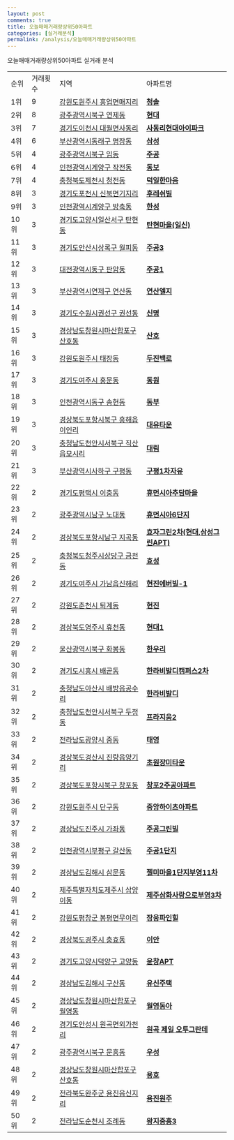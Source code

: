 ```yaml
---
layout: post
comments: true
title: 오늘매매거래량상위50아파트
categories: [실거래분석]
permalink: /analysis/오늘매매거래량상위50아파트
---
```


오늘매매거래량상위50아파트 실거래 분석

<table>
  <tr>
    <td>순위</td>
    <td>거래횟수</td>
    <td>지역</td>
    <td>아파트명</td>
  </tr>

  <tr>
    <td>1위</td>
    <td>9</td>
    <td><a href="/apt/강원도원주시흥업면매지리">강원도원주시 흥업면매지리</a></td>
    <td colspan="4" style="font-weight: bold;"><a href="/apt/강원도원주시흥업면매지리청솔">청솔</a></td>
  </tr>

  <tr>
    <td>2위</td>
    <td>8</td>
    <td><a href="/apt/광주광역시북구연제동">광주광역시북구 연제동</a></td>
    <td colspan="4" style="font-weight: bold;"><a href="/apt/광주광역시북구연제동현대">현대</a></td>
  </tr>

  <tr>
    <td>3위</td>
    <td>7</td>
    <td><a href="/apt/경기도이천시대월면사동리">경기도이천시 대월면사동리</a></td>
    <td colspan="4" style="font-weight: bold;"><a href="/apt/경기도이천시대월면사동리사동리현대아이파크">사동리현대아이파크</a></td>
  </tr>

  <tr>
    <td>4위</td>
    <td>6</td>
    <td><a href="/apt/부산광역시동래구명장동">부산광역시동래구 명장동</a></td>
    <td colspan="4" style="font-weight: bold;"><a href="/apt/부산광역시동래구명장동삼성">삼성</a></td>
  </tr>

  <tr>
    <td>5위</td>
    <td>4</td>
    <td><a href="/apt/광주광역시북구임동">광주광역시북구 임동</a></td>
    <td colspan="4" style="font-weight: bold;"><a href="/apt/광주광역시북구임동주공">주공</a></td>
  </tr>

  <tr>
    <td>6위</td>
    <td>4</td>
    <td><a href="/apt/인천광역시계양구작전동">인천광역시계양구 작전동</a></td>
    <td colspan="4" style="font-weight: bold;"><a href="/apt/인천광역시계양구작전동동보">동보</a></td>
  </tr>

  <tr>
    <td>7위</td>
    <td>4</td>
    <td><a href="/apt/충청북도제천시청전동">충청북도제천시 청전동</a></td>
    <td colspan="4" style="font-weight: bold;"><a href="/apt/충청북도제천시청전동덕일한마음">덕일한마음</a></td>
  </tr>

  <tr>
    <td>8위</td>
    <td>3</td>
    <td><a href="/apt/경기도포천시신북면기지리">경기도포천시 신북면기지리</a></td>
    <td colspan="4" style="font-weight: bold;"><a href="/apt/경기도포천시신북면기지리후레쉬빌">후레쉬빌</a></td>
  </tr>

  <tr>
    <td>9위</td>
    <td>3</td>
    <td><a href="/apt/인천광역시계양구방축동">인천광역시계양구 방축동</a></td>
    <td colspan="4" style="font-weight: bold;"><a href="/apt/인천광역시계양구방축동한성">한성</a></td>
  </tr>

  <tr>
    <td>10위</td>
    <td>3</td>
    <td><a href="/apt/경기도고양시일산서구탄현동">경기도고양시일산서구 탄현동</a></td>
    <td colspan="4" style="font-weight: bold;"><a href="/apt/경기도고양시일산서구탄현동탄현마을(일신)">탄현마을(일신)</a></td>
  </tr>

  <tr>
    <td>11위</td>
    <td>3</td>
    <td><a href="/apt/경기도안산시상록구월피동">경기도안산시상록구 월피동</a></td>
    <td colspan="4" style="font-weight: bold;"><a href="/apt/경기도안산시상록구월피동주공3">주공3</a></td>
  </tr>

  <tr>
    <td>12위</td>
    <td>3</td>
    <td><a href="/apt/대전광역시동구판암동">대전광역시동구 판암동</a></td>
    <td colspan="4" style="font-weight: bold;"><a href="/apt/대전광역시동구판암동주공1">주공1</a></td>
  </tr>

  <tr>
    <td>13위</td>
    <td>3</td>
    <td><a href="/apt/부산광역시연제구연산동">부산광역시연제구 연산동</a></td>
    <td colspan="4" style="font-weight: bold;"><a href="/apt/부산광역시연제구연산동연산엘지">연산엘지</a></td>
  </tr>

  <tr>
    <td>14위</td>
    <td>3</td>
    <td><a href="/apt/경기도수원시권선구권선동">경기도수원시권선구 권선동</a></td>
    <td colspan="4" style="font-weight: bold;"><a href="/apt/경기도수원시권선구권선동신명">신명</a></td>
  </tr>

  <tr>
    <td>15위</td>
    <td>3</td>
    <td><a href="/apt/경상남도창원시마산합포구산호동">경상남도창원시마산합포구 산호동</a></td>
    <td colspan="4" style="font-weight: bold;"><a href="/apt/경상남도창원시마산합포구산호동산호">산호</a></td>
  </tr>

  <tr>
    <td>16위</td>
    <td>3</td>
    <td><a href="/apt/강원도원주시태장동">강원도원주시 태장동</a></td>
    <td colspan="4" style="font-weight: bold;"><a href="/apt/강원도원주시태장동두진백로">두진백로</a></td>
  </tr>

  <tr>
    <td>17위</td>
    <td>3</td>
    <td><a href="/apt/경기도여주시홍문동">경기도여주시 홍문동</a></td>
    <td colspan="4" style="font-weight: bold;"><a href="/apt/경기도여주시홍문동동원">동원</a></td>
  </tr>

  <tr>
    <td>18위</td>
    <td>3</td>
    <td><a href="/apt/인천광역시동구송현동">인천광역시동구 송현동</a></td>
    <td colspan="4" style="font-weight: bold;"><a href="/apt/인천광역시동구송현동동부">동부</a></td>
  </tr>

  <tr>
    <td>19위</td>
    <td>3</td>
    <td><a href="/apt/경상북도포항시북구흥해읍이인리">경상북도포항시북구 흥해읍이인리</a></td>
    <td colspan="4" style="font-weight: bold;"><a href="/apt/경상북도포항시북구흥해읍이인리대유타운">대유타운</a></td>
  </tr>

  <tr>
    <td>20위</td>
    <td>3</td>
    <td><a href="/apt/충청남도천안시서북구직산읍모시리">충청남도천안시서북구 직산읍모시리</a></td>
    <td colspan="4" style="font-weight: bold;"><a href="/apt/충청남도천안시서북구직산읍모시리대림">대림</a></td>
  </tr>

  <tr>
    <td>21위</td>
    <td>3</td>
    <td><a href="/apt/부산광역시사하구구평동">부산광역시사하구 구평동</a></td>
    <td colspan="4" style="font-weight: bold;"><a href="/apt/부산광역시사하구구평동구평1차자유">구평1차자유</a></td>
  </tr>

  <tr>
    <td>22위</td>
    <td>2</td>
    <td><a href="/apt/경기도평택시이충동">경기도평택시 이충동</a></td>
    <td colspan="4" style="font-weight: bold;"><a href="/apt/경기도평택시이충동휴먼시아추담마을">휴먼시아추담마을</a></td>
  </tr>

  <tr>
    <td>23위</td>
    <td>2</td>
    <td><a href="/apt/광주광역시남구노대동">광주광역시남구 노대동</a></td>
    <td colspan="4" style="font-weight: bold;"><a href="/apt/광주광역시남구노대동휴먼시아6단지">휴먼시아6단지</a></td>
  </tr>

  <tr>
    <td>24위</td>
    <td>2</td>
    <td><a href="/apt/경상북도포항시남구지곡동">경상북도포항시남구 지곡동</a></td>
    <td colspan="4" style="font-weight: bold;"><a href="/apt/경상북도포항시남구지곡동효자그린2차(현대,삼성그린APT)">효자그린2차(현대,삼성그린APT)</a></td>
  </tr>

  <tr>
    <td>25위</td>
    <td>2</td>
    <td><a href="/apt/충청북도청주시상당구금천동">충청북도청주시상당구 금천동</a></td>
    <td colspan="4" style="font-weight: bold;"><a href="/apt/충청북도청주시상당구금천동효성">효성</a></td>
  </tr>

  <tr>
    <td>26위</td>
    <td>2</td>
    <td><a href="/apt/경기도여주시가남읍신해리">경기도여주시 가남읍신해리</a></td>
    <td colspan="4" style="font-weight: bold;"><a href="/apt/경기도여주시가남읍신해리현진에버빌-1">현진에버빌-1</a></td>
  </tr>

  <tr>
    <td>27위</td>
    <td>2</td>
    <td><a href="/apt/강원도춘천시퇴계동">강원도춘천시 퇴계동</a></td>
    <td colspan="4" style="font-weight: bold;"><a href="/apt/강원도춘천시퇴계동현진">현진</a></td>
  </tr>

  <tr>
    <td>28위</td>
    <td>2</td>
    <td><a href="/apt/경상북도영주시휴천동">경상북도영주시 휴천동</a></td>
    <td colspan="4" style="font-weight: bold;"><a href="/apt/경상북도영주시휴천동현대1">현대1</a></td>
  </tr>

  <tr>
    <td>29위</td>
    <td>2</td>
    <td><a href="/apt/울산광역시북구화봉동">울산광역시북구 화봉동</a></td>
    <td colspan="4" style="font-weight: bold;"><a href="/apt/울산광역시북구화봉동한우리">한우리</a></td>
  </tr>

  <tr>
    <td>30위</td>
    <td>2</td>
    <td><a href="/apt/경기도시흥시배곧동">경기도시흥시 배곧동</a></td>
    <td colspan="4" style="font-weight: bold;"><a href="/apt/경기도시흥시배곧동한라비발디캠퍼스2차">한라비발디캠퍼스2차</a></td>
  </tr>

  <tr>
    <td>31위</td>
    <td>2</td>
    <td><a href="/apt/충청남도아산시배방읍공수리">충청남도아산시 배방읍공수리</a></td>
    <td colspan="4" style="font-weight: bold;"><a href="/apt/충청남도아산시배방읍공수리한라비발디">한라비발디</a></td>
  </tr>

  <tr>
    <td>32위</td>
    <td>2</td>
    <td><a href="/apt/충청남도천안시서북구두정동">충청남도천안시서북구 두정동</a></td>
    <td colspan="4" style="font-weight: bold;"><a href="/apt/충청남도천안시서북구두정동프라지움2">프라지움2</a></td>
  </tr>

  <tr>
    <td>33위</td>
    <td>2</td>
    <td><a href="/apt/전라남도광양시중동">전라남도광양시 중동</a></td>
    <td colspan="4" style="font-weight: bold;"><a href="/apt/전라남도광양시중동태영">태영</a></td>
  </tr>

  <tr>
    <td>34위</td>
    <td>2</td>
    <td><a href="/apt/경상북도경산시진량읍양기리">경상북도경산시 진량읍양기리</a></td>
    <td colspan="4" style="font-weight: bold;"><a href="/apt/경상북도경산시진량읍양기리초원장미타운">초원장미타운</a></td>
  </tr>

  <tr>
    <td>35위</td>
    <td>2</td>
    <td><a href="/apt/경상북도포항시북구창포동">경상북도포항시북구 창포동</a></td>
    <td colspan="4" style="font-weight: bold;"><a href="/apt/경상북도포항시북구창포동창포2주공아파트">창포2주공아파트</a></td>
  </tr>

  <tr>
    <td>36위</td>
    <td>2</td>
    <td><a href="/apt/강원도원주시단구동">강원도원주시 단구동</a></td>
    <td colspan="4" style="font-weight: bold;"><a href="/apt/강원도원주시단구동중앙하이츠아파트">중앙하이츠아파트</a></td>
  </tr>

  <tr>
    <td>37위</td>
    <td>2</td>
    <td><a href="/apt/경상남도진주시가좌동">경상남도진주시 가좌동</a></td>
    <td colspan="4" style="font-weight: bold;"><a href="/apt/경상남도진주시가좌동주공그린빌">주공그린빌</a></td>
  </tr>

  <tr>
    <td>38위</td>
    <td>2</td>
    <td><a href="/apt/인천광역시부평구갈산동">인천광역시부평구 갈산동</a></td>
    <td colspan="4" style="font-weight: bold;"><a href="/apt/인천광역시부평구갈산동주공1단지">주공1단지</a></td>
  </tr>

  <tr>
    <td>39위</td>
    <td>2</td>
    <td><a href="/apt/경상남도김해시삼문동">경상남도김해시 삼문동</a></td>
    <td colspan="4" style="font-weight: bold;"><a href="/apt/경상남도김해시삼문동젤미마을1단지부영11차">젤미마을1단지부영11차</a></td>
  </tr>

  <tr>
    <td>40위</td>
    <td>2</td>
    <td><a href="/apt/제주특별자치도제주시삼양이동">제주특별자치도제주시 삼양이동</a></td>
    <td colspan="4" style="font-weight: bold;"><a href="/apt/제주특별자치도제주시삼양이동제주삼화사랑으로부영3차">제주삼화사랑으로부영3차</a></td>
  </tr>

  <tr>
    <td>41위</td>
    <td>2</td>
    <td><a href="/apt/강원도평창군봉평면무이리">강원도평창군 봉평면무이리</a></td>
    <td colspan="4" style="font-weight: bold;"><a href="/apt/강원도평창군봉평면무이리장웅파인힐">장웅파인힐</a></td>
  </tr>

  <tr>
    <td>42위</td>
    <td>2</td>
    <td><a href="/apt/경상북도경주시충효동">경상북도경주시 충효동</a></td>
    <td colspan="4" style="font-weight: bold;"><a href="/apt/경상북도경주시충효동이안">이안</a></td>
  </tr>

  <tr>
    <td>43위</td>
    <td>2</td>
    <td><a href="/apt/경기도고양시덕양구고양동">경기도고양시덕양구 고양동</a></td>
    <td colspan="4" style="font-weight: bold;"><a href="/apt/경기도고양시덕양구고양동윤창APT">윤창APT</a></td>
  </tr>

  <tr>
    <td>44위</td>
    <td>2</td>
    <td><a href="/apt/경상남도김해시구산동">경상남도김해시 구산동</a></td>
    <td colspan="4" style="font-weight: bold;"><a href="/apt/경상남도김해시구산동유신주택">유신주택</a></td>
  </tr>

  <tr>
    <td>45위</td>
    <td>2</td>
    <td><a href="/apt/경상남도창원시마산합포구월영동">경상남도창원시마산합포구 월영동</a></td>
    <td colspan="4" style="font-weight: bold;"><a href="/apt/경상남도창원시마산합포구월영동월영동아">월영동아</a></td>
  </tr>

  <tr>
    <td>46위</td>
    <td>2</td>
    <td><a href="/apt/경기도안성시원곡면외가천리">경기도안성시 원곡면외가천리</a></td>
    <td colspan="4" style="font-weight: bold;"><a href="/apt/경기도안성시원곡면외가천리원곡제일오투그란데">원곡 제일 오투그란데</a></td>
  </tr>

  <tr>
    <td>47위</td>
    <td>2</td>
    <td><a href="/apt/광주광역시북구문흥동">광주광역시북구 문흥동</a></td>
    <td colspan="4" style="font-weight: bold;"><a href="/apt/광주광역시북구문흥동우성">우성</a></td>
  </tr>

  <tr>
    <td>48위</td>
    <td>2</td>
    <td><a href="/apt/경상남도창원시마산합포구산호동">경상남도창원시마산합포구 산호동</a></td>
    <td colspan="4" style="font-weight: bold;"><a href="/apt/경상남도창원시마산합포구산호동용호">용호</a></td>
  </tr>

  <tr>
    <td>49위</td>
    <td>2</td>
    <td><a href="/apt/전라북도완주군용진읍신지리">전라북도완주군 용진읍신지리</a></td>
    <td colspan="4" style="font-weight: bold;"><a href="/apt/전라북도완주군용진읍신지리용진원주">용진원주</a></td>
  </tr>

  <tr>
    <td>50위</td>
    <td>2</td>
    <td><a href="/apt/전라남도순천시조례동">전라남도순천시 조례동</a></td>
    <td colspan="4" style="font-weight: bold;"><a href="/apt/전라남도순천시조례동왕지중흥3">왕지중흥3</a></td>
  </tr>

</table>
